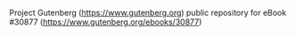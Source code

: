 Project Gutenberg (https://www.gutenberg.org) public repository for eBook #30877 (https://www.gutenberg.org/ebooks/30877)
